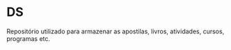 # DS
Repositório utilizado para armazenar as apostilas, livros, atividades, cursos, programas etc. 
